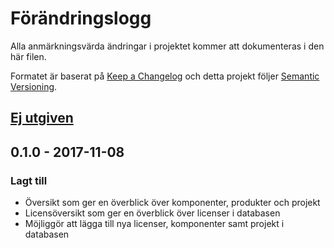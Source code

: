 # Förändringslogg
Alla anmärkningsvärda ändringar i projektet kommer att dokumenteras i den här filen.

Formatet är baserat på [Keep a Changelog] och detta projekt följer [Semantic Versioning].

[Keep a Changelog]: http://keepachangelog.com/en/1.0.0/
[Semantic Versioning]: http://semver.org/spec/v2.0.0.html

## [Ej utgiven]

## 0.1.0 - 2017-11-08
### Lagt till
- Översikt som ger en överblick över komponenter, produkter och projekt
- Licensöversikt som ger en överblick över licenser i databasen
- Möjliggör att lägga till nya licenser, komponenter samt projekt i databasen

[Ej utgiven]: https://github.com/SAAB2017/3PP-tool/compare/v0.1.0...HEAD
